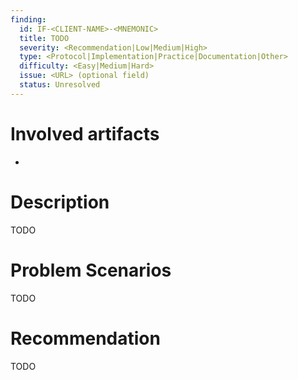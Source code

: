 ```yaml
---
finding:
  id: IF-<CLIENT-NAME>-<MNEMONIC>
  title: TODO
  severity: <Recommendation|Low|Medium|High>
  type: <Protocol|Implementation|Practice|Documentation|Other>
  difficulty: <Easy|Medium|Hard>
  issue: <URL> (optional field)
  status: Unresolved
---
```


# Involved artifacts

- []()

# Description

TODO

# Problem Scenarios

TODO

# Recommendation

TODO
